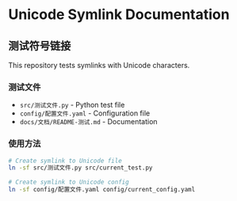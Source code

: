 # Unicode Symlink Documentation

## 测试符号链接

This repository tests symlinks with Unicode characters.

### 测试文件
- `src/测试文件.py` - Python test file
- `config/配置文件.yaml` - Configuration file
- `docs/文档/README-测试.md` - Documentation

### 使用方法
```bash
# Create symlink to Unicode file
ln -sf src/测试文件.py src/current_test.py

# Create symlink to Unicode config
ln -sf config/配置文件.yaml config/current_config.yaml
```
